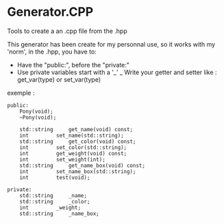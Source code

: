 # Generator.CPP
Tools to create a an .cpp file from the .hpp

This generator has been create for my personnal use, so it works with my 'norm', in the .hpp, you have to:
- Have the "public:", before the "private:"
- Use private variables start with a '_'
_ Write your getter and setter like : get_var(type) or set_var(type)

exemple :

	public:
		Pony(void);
		~Pony(void);

		std::string		get_name(void) const;
		int			set_name(std::string);
		std::string		get_color(void) const;
		int			set_color(std::string);
		int			get_weight(void) const;
		int			set_weight(int);
		std::string		get_name_box(void) const;
		int			set_name_box(std::string);
		int			test(void);

	private:
		std::string		_name;
		std::string		_color;
		int			_weight;
		std::string		_name_box;
